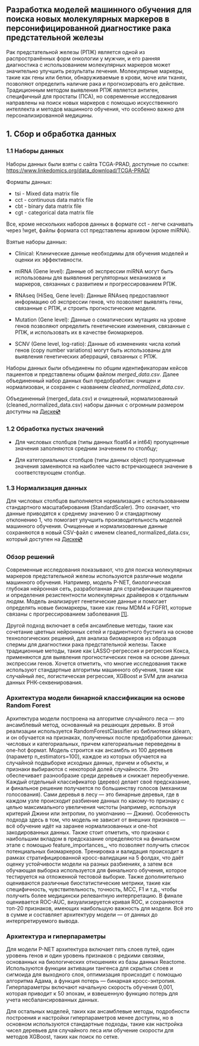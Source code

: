 ## Разработка моделей машинного обучения для поиска новых молекулярных маркеров в персонифицированной диагностике рака предстательной железы

Рак предстательной железы (РПЖ) является одной из распространённых форм онкологии у мужчин, и его ранняя диагностика с использованием молекулярных маркеров может значительно улучшить результаты лечения. Молекулярные маркеры, такие как гены или белки, обнаруживаемые в крови, моче или тканях, позволяют определить наличие рака и прогнозировать его действие. Традиционным методом выявления РПЖ является антиген, специфичный для простаты (ПСА), но современные исследования направлены на поиск новых маркеров с помощью искусственного интеллекта и методов машинного обучения, что особенно важно для персонализированной медицины.

## 1. Сбор и обработка данных

### 1.1 Наборы данных
Наборы данных были взяты с сайта TCGA-PRAD, доступные по ссылке: https://www.linkedomics.org/data_download/TCGA-PRAD/

Форматы данных:

- tsi - Mixed data matrix file
- cct - continuous data matrix file
- cbt - binary data matrix file
- cgt - categorical data matrix file

Все, кроме нескольких наборов данных в формате cct - легче скачивать через !wget, файлы формата cct представлены архивом (кроме miRNA).

Взятые наборы данных:

- Clinical: Клинические данные необходимы для обучения моделей и оценки их эффективности.

- miRNA (Gene level): Данные об экспрессии miRNA могут быть использованы для выявления регуляторных механизмов и маркеров, связанных с развитием и прогрессированием РПЖ.

- RNAseq (HiSeq, Gene level): Данные RNAseq предоставляют информацию об экспрессии генов, что позволяет выявлять гены, связанные с РПЖ, и строить прогностические модели.

- Mutation (Gene level): Данные о соматических мутациях на уровне генов позволяют определить генетические изменения, связанные с РПЖ, и использовать их в качестве биомаркеров.

- SCNV (Gene level, log-ratio): Данные об изменениях числа копий генов (copy number variations) могут быть использованы для выявления генетических аберраций, связанных с РПЖ.

Наборы данных были объединены по общим идентификаторам кейсов пациентов и представлены общим файлом *merged_data.csv*. Далее объединенный набор данных был предобработан: очищен и нормализован, и сохранен с названием *cleaned_normalized_data.csv*.

Объединенный (merged_data.csv) и очищенный, нормализованный (cleaned_normalized_data.csv) наборы данных с огромным размером доступны на [Диске💿](https://drive.google.com/drive/folders/1C4-WD6hNB51MdPSeyzHnNX-EoBebiwRw?usp=drive_link)

### 1.2 Обработка пустых значений
- Для числовых столбцов (типы данных float64 и int64) пропущенные значения заполняются средним значением по столбцу;

- Для категориальных столбцов (типы данных object) пропущенные значения заменяются на наиболее часто встречающееся значение в соответствующем столбце.
  
### 1.3 Нормализация данных
Для числовых столбцов выполняется нормализация с использованием стандартного масштабирования (StandardScaler). Это означает, что данные приводятся к среднему значению 0 и стандартному отклонению 1, что помогает улучшить производительность моделей машинного обучения.
Очищенные и нормализованные данные сохраняются в новый CSV-файл с именем cleaned_normalized_data.csv, который доступен на [Диске💿](https://drive.google.com/drive/folders/1C4-WD6hNB51MdPSeyzHnNX-EoBebiwRw?usp=drive_link)
### Обзор решений
Современные исследования показывают, что для поиска молекулярных маркеров предстательной железы используются различные модели машинного обучения. Например, модель P-NET, биологическая глубокая нейронная сеть, разработанная для стратификации пациентов и определения резистентности молекулярных драйверов к отдельным людям. Модель анализирует генетические данные и помогает определять новые биомаркеры, такие как гены MDM4 и FGFR1, которые связаны с прогрессированием заболевания [[1]](https://storrs.io/pnet/).

Другой подход включает в себя ансамблевые методы, такие как сочетание цветных нейронных сетей и градиентного бустинга на основе технологических решений, для анализа биомаркеров из образцов спермы для диагностики рака предстательной железы. Также традиционные методы, такие как LASSO-регрессия и регрессия Кокса, применяются для выявления прогностических генов на основе данных экспрессии генов. Хочется отметить, что многие исследования также используют стандартные алгоритмы машинного обучения, такие как случайный лес, логистическая регрессия, XGBoost и SVM для анализа данных РНК-секвенирования.

### Архитектура модели бинарной классификации на основе Random Forest
Архитектура модели построена на алгоритме случайного леса — это ансамблевый метод, основанный на решающих деревьях. В этой реализации используется RandomForestClassifier из библиотеки sklearn, и он обучается на признаках, полученных после предобработки данных: числовых и категориальных, причем категориальные переведены в one-hot формат. Модель строится как ансамбль из 100 деревьев (параметр n_estimators=100), каждое из которых обучается на случайной подвыборке исходных данных, причем и объекты, и признаки выбираются с некоторой долей случайности. Это обеспечивает разнообразие среди деревьев и снижает переобучение. Каждый отдельный классификатор (дерево) делает своё предсказание, и финальное решение получается по большинству голосов (механизм голосования). Сами деревья в лесу — это бинарные деревья, где в каждом узле происходит разбиение данных по какому-то признаку с целью максимального увеличения чистоты (например, используя критерий Джини или энтропии, по умолчанию — Джини). Особенность подхода здесь в том, что модель не зависит от внешних признаков — всё обучение идёт на заранее нормализованных и one-hot закодированных данных. Также стоит отметить, что признаки с наибольшим вкладом в предсказание определяются на финальном этапе с помощью feature_importances_, что позволяет получить список потенциальных биомаркеров. Тренировка и валидация происходит в рамках стратифицированной кросс-валидации на 5 фолдах, что даёт оценку устойчивости модели на разных разбиениях, а затем вся обучающая выборка используется для финального обучения, которое тестируется на отложенной тестовой выборке. Также дополнительно оцениваются различные биостатистические метрики, такие как специфичность, чувствительность, точность, MCC, F1 и т.д., чтобы получить более медицински релевантную интерпретацию. В финале оценивается ROC-AUC, визуализируется кривая ROC, и сохраняются топ-20 признаков, имеющих наибольшую важность для модели. Всё это в сумме и составляет архитектуру модели — от данных до интерпретируемого вывода.

### Архитектура и гиперпараметры
Для модели P-NET архитектура включает пять слоев путей, один уровень генов и один уровень признаков с редкими связями, основанных на биологических отношениях из базы данных Reactome. Используются функции активации тангенса для скрытых слоев и сигмоида для выходного слоя, оптимизация происходит с помощью алгоритма Адама, а функция потерь — бинарная кросс-энтропия. Гиперпараметры включают начальную скорость обучения 0,001, которая приводит к 50 эпохам, и взвешенную функцию потерь для учета несбалансированных данных.

Для остальных моделей, таких как ансамблевые методы, подробности построения и настройки гиперпараметров менее доступны, но в основном используются стандартные подходы, такие как настройка чисел деревьев для случайного леса или обучение скорости для методов XGBoost, таких как поиск по сетке.
